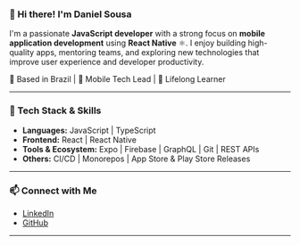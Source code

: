 ### 👋 Hi there! I'm Daniel Sousa

I'm a passionate **JavaScript developer** with a strong focus on **mobile application development** using **React Native** ⚛️. I enjoy building high-quality apps, mentoring teams, and exploring new technologies that improve user experience and developer productivity.

📍 Based in Brazil | 💼 Mobile Tech Lead | 🧠 Lifelong Learner

---

### 🚀 Tech Stack & Skills

- **Languages:** JavaScript | TypeScript  
- **Frontend:** React | React Native  
- **Tools & Ecosystem:** Expo | Firebase | GraphQL | Git | REST APIs  
- **Others:** CI/CD | Monorepos | App Store & Play Store Releases

---

### 📫 Connect with Me

- [LinkedIn](https://www.linkedin.com/in/danielsousast/)
- [GitHub](https://github.com/danielsousast)

---

<!--
**danielsousast/danielsousast** is a ✨ _special_ ✨ repository because its `README.md` (this file) appears on your GitHub profile.

Here are some ideas to get you started:

- 🔭 I’m currently working on ...
- 🌱 I’m currently learning ...
- 👯 I’m looking to collaborate on ...
- 🤔 I’m looking for help with ...
- 💬 Ask me about ...
- 📫 How to reach me: ...
- 😄 Pronouns: ...
- ⚡ Fun fact: ...
-->
